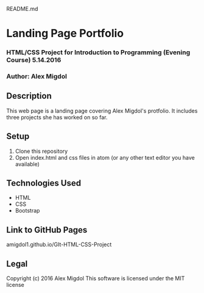 README.md
# Landing Page Portfolio
### HTML/CSS Project for Introduction to Programming (Evening Course) 5.14.2016
### Author: Alex Migdol

## Description
This web page is a landing page covering Alex Migdol's protfolio.  It includes three projects she has worked on so far.

## Setup
1. Clone this repository
2. Open index.html and css files in atom (or any other text editor you have available)

## Technologies Used
* HTML
* CSS
* Bootstrap

## Link to GitHub Pages
amigdol1.github.io/GIt-HTML-CSS-Project

## Legal
Copyright (c) 2016 Alex Migdol
This software is licensed under the MIT license



